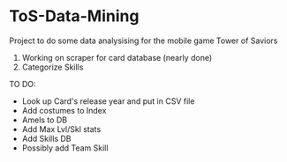 # ToS-Data-Mining

Project to do some data analysising for the mobile game Tower of Saviors

1. Working on scraper for card database (nearly done)
2. Categorize Skills

TO DO:
  - Look up Card's release year and put in CSV file
  - Add costumes to Index
  - Amels to DB
  - Add Max Lvl/Skl stats
  - Add Skills DB
  - Possibly add Team Skill

